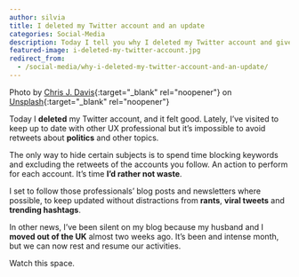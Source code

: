```yaml
---
author: silvia
title: I deleted my Twitter account and an update
categories: Social-Media
description: Today I tell you why I deleted my Twitter account and give you an update on why I've been silent on my blog lately.
featured-image: i-deleted-my-twitter-account.jpg
redirect_from:
  - /social-media/why-i-deleted-my-twitter-account-and-an-update/
---
```

Photo by [Chris J. Davis](https://unsplash.com/@chrisjdavis){:target="_blank" rel="noopener"} on [Unsplash](https://unsplash.com/s/photos/twitter){:target="_blank" rel="noopener"}

Today I **deleted** my Twitter account, and it felt good. Lately, I’ve visited to keep up to date with other UX professional but it’s impossible to avoid retweets about **politics** and other topics.

The only way to hide certain subjects is to spend time blocking keywords and excluding the retweets of the accounts you follow. An action to perform for each account. It’s time **I’d rather not waste**.

I set to follow those professionals’ blog posts and newsletters where possible, to keep updated without distractions from **rants**, **viral tweets** and **trending hashtags**.

In other news, I’ve been silent on my blog because my husband and I **moved out of the UK** almost two weeks ago. It’s been and intense month, but we can now rest and resume our activities.

Watch this space.
